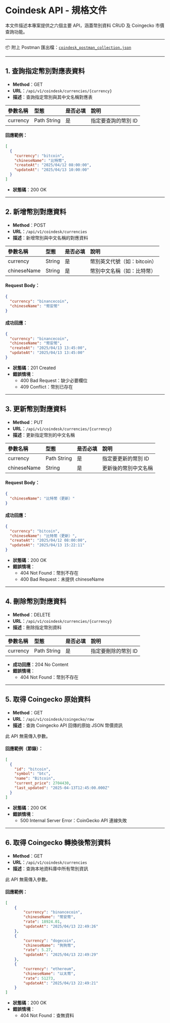 # Coindesk API - 規格文件

本文件描述本專案提供之六個主要 API，涵蓋幣別資料 CRUD 及 Coingecko 市價查詢功能。

---

📦 附上 Postman 匯出檔：[`coindesk_postman_collection.json`](./coindesk_postman_collection.json)

---

## 1. 查詢指定幣別對應表資料

- **Method**：GET
- **URL**：`/api/v1/coindesk/currencies/{currency}`
- **描述**：查詢指定幣別與其中文名稱對應表

| 參數名稱   | 型態        | 是否必填   | 說明                |
|:-----------|:------------|:-----------|:--------------------|
| currency   | Path String | 是         | 指定要查詢的幣別 ID |

#### 回應範例：
```json
[
  {
    "currency": "bitcoin",
    "chineseName": "比特幣",
    "createAt": "2025/04/12 08:00:00",
    "updateAt": "2025/04/13 10:00:00"
  }
]
```
- **狀態碼**：200 OK

---

## 2. 新增幣別對應資料

- **Method**：POST
- **URL**：`/api/v1/coindesk/currencies`
- **描述**：新增幣別與中文名稱的對應資料

| 參數名稱    | 型態   | 是否必填   | 說明                        |
|:------------|:-------|:-----------|:----------------------------|
| currency    | String | 是         | 幣別英文代號（如：bitcoin） |
| chineseName | String | 是         | 幣別中文名稱（如：比特幣）  |

#### Request Body：
```json
{
  "currency": "binancecoin",
  "chineseName": "幣安幣"
}
```

#### 成功回應：
```json
{
  "currency": "binancecoin",
  "chineseName": "幣安幣",
  "createAt": "2025/04/13 13:45:00",
  "updateAt": "2025/04/13 13:45:00"
}
```

- **狀態碼**：201 Created
- **錯誤情境**：
  - 400 Bad Request：缺少必要欄位
  - 409 Conflict：幣別已存在

---

## 3. 更新幣別對應資料

- **Method**：PUT
- **URL**：`/api/v1/coindesk/currencies/{currency}`
- **描述**：更新指定幣別的中文名稱

| 參數名稱    | 型態        | 是否必填   | 說明                 |
|:------------|:------------|:-----------|:---------------------|
| currency    | Path String | 是         | 指定要更新的幣別 ID  |
| chineseName | String      | 是         | 更新後的幣別中文名稱 |

#### Request Body：
```json
{
  "chineseName": "比特幣（更新）"
}
```

#### 成功回應：
```json
{
  "currency": "bitcoin",
  "chineseName": "比特幣（更新）",
  "createAt": "2025/04/12 08:00:00",
  "updateAt": "2025/04/13 15:22:11"
}
```

- **狀態碼**：200 OK
- **錯誤情境**：
  - 404 Not Found：幣別不存在
  - 400 Bad Request：未提供 chineseName

---

## 4. 刪除幣別對應資料

- **Method**：DELETE
- **URL**：`/api/v1/coindesk/currencies/{currency}`
- **描述**：刪除指定幣別資料

| 參數名稱   | 型態        | 是否必填   | 說明                |
|:-----------|:------------|:-----------|:--------------------|
| currency   | Path String | 是         | 指定要刪除的幣別 ID |

- **成功回應**：204 No Content
- **錯誤情境**：
  - 404 Not Found：幣別不存在

---

## 5. 取得 Coingecko 原始資料

- **Method**：GET
- **URL**：`/api/v1/coindesk/coingecko/raw`
- **描述**：查詢 Coingecko API 回傳的原始 JSON 幣價資訊

此 API 無需傳入參數。

#### 回應範例（節錄）：
```json
[
  {
    "id": "bitcoin",
    "symbol": "btc",
    "name": "Bitcoin",
    "current_price": 2704430,
    "last_updated": "2025-04-13T12:45:00.000Z"
  }
]
```

- **狀態碼**：200 OK
- **錯誤情境**：
  - 500 Internal Server Error：CoinGecko API 連線失敗

---

## 6. 取得 Coingecko 轉換後幣別資料

- **Method**：GET
- **URL**：`/api/v1/coindesk/currencies`
- **描述**：查詢本地資料庫中所有幣別資訊

此 API 無需傳入參數。

#### 回應範例：
```json
[
    {
        "currency": "binancecoin",
        "chineseName": "幣安幣",
        "rate": 18924.01,
        "updateAt": "2025/04/13 22:49:26"
    },
    {
        "currency": "dogecoin",
        "chineseName": "狗狗幣",
        "rate": 5.27,
        "updateAt": "2025/04/13 22:49:29"
    },
    {
        "currency": "ethereum",
        "chineseName": "以太幣",
        "rate": 51273,
        "updateAt": "2025/04/13 22:49:21"
    }
]
```

- **狀態碼**：200 OK
- **錯誤情境**：
  - 404 Not Found：查無資料




